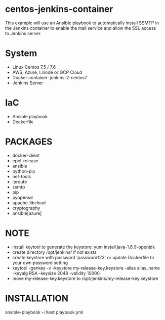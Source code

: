 # centos-jenkins-container
This example will use an Ansible playbook to automatically install SSMTP in the Jenkins container to enable the mail service and allow the SSL access to Jenkins server.

# System
- Linux Centos 7.5 / 7.6
- AWS, Azure, Linode or GCP Cloud
- Docker container: jenkins-2-centos7
- Jenkins Server

# IaC
- Ansible playbook
- Dockerfile

# PACKAGES
- docker-client
- epel-release
- ansible
- python-pip
- net-tools 
- iproute 
- ssmtp
- pip
- pyopenssl
- apache-libcloud
- cryptography
- ansible[azure]

# NOTE
- install keytool to generate the keystore: yum install java-1.8.0-openjdk
- create directory /opt/jenkins/ if not exists
- create keystore with password 'password123' or update Dockerfile to your own password setting
- keytool -genkey -v -keystore my-release-key.keystore -alias alias_name -keyalg RSA -keysize 2048 -validity 10000
- move my-release-key.keystore to /opt/jenkins/my-release-key.keystore

# INSTALLATION
ansible-playbook -i host playbook.yml

